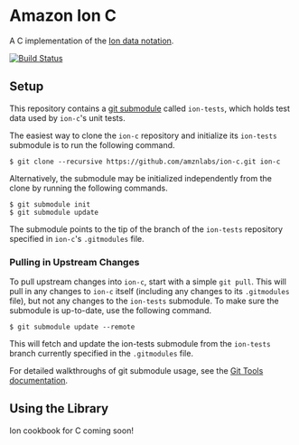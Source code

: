 # Amazon Ion C
A C implementation of the [Ion data notation](http://amznlabs.github.io/ion-docs/index.html).

[![Build Status](https://travis-ci.org/amznlabs/ion-c.svg?branch=master)](https://travis-ci.org/amznlabs/ion-c)

## Setup
This repository contains a [git submodule](https://git-scm.com/docs/git-submodule)
called `ion-tests`, which holds test data used by `ion-c`'s unit tests.

The easiest way to clone the `ion-c` repository and initialize its `ion-tests`
submodule is to run the following command.

```
$ git clone --recursive https://github.com/amznlabs/ion-c.git ion-c
```

Alternatively, the submodule may be initialized independently from the clone
by running the following commands.

```
$ git submodule init
$ git submodule update
```

The submodule points to the tip of the branch of the `ion-tests` repository
specified in `ion-c`'s `.gitmodules` file.

### Pulling in Upstream Changes
To pull upstream changes into `ion-c`, start with a simple `git pull`.
This will pull in any changes to `ion-c` itself (including any changes
to its `.gitmodules` file), but not any changes to the `ion-tests`
submodule. To make sure the submodule is up-to-date, use the following
command.

```
$ git submodule update --remote
```

This will fetch and update the ion-tests submodule from the `ion-tests` branch
currently specified in the `.gitmodules` file.

For detailed walkthroughs of git submodule usage, see the
[Git Tools documentation](https://git-scm.com/book/en/v2/Git-Tools-Submodules).

## Using the Library
Ion cookbook for C coming soon!
